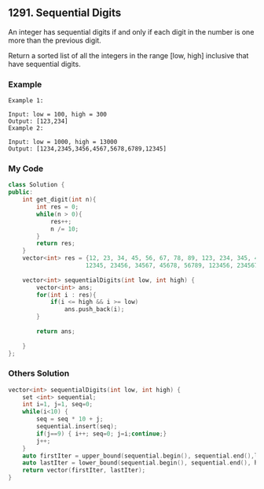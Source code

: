 ## 1291. Sequential Digits

An integer has sequential digits if and only if each digit in the number is one more than the previous digit.

Return a sorted list of all the integers in the range [low, high] inclusive that have sequential digits.

### Example
```
Example 1:

Input: low = 100, high = 300
Output: [123,234]
Example 2:

Input: low = 1000, high = 13000
Output: [1234,2345,3456,4567,5678,6789,12345]
```

### My Code
```c++
class Solution {
public:
    int get_digit(int n){
        int res = 0;
        while(n > 0){
            res++;
            n /= 10;
        }
        return res;
    }
    vector<int> res = {12, 23, 34, 45, 56, 67, 78, 89, 123, 234, 345, 456, 567, 678, 789, 1234, 2345, 3456, 4567, 5678, 6789, 
                      12345, 23456, 34567, 45678, 56789, 123456, 234567, 345678, 456789, 1234567, 2345678, 3456789, 12345678, 23456789, 123456789};
    
    vector<int> sequentialDigits(int low, int high) {
        vector<int> ans;
        for(int i : res){
            if(i <= high && i >= low)
                ans.push_back(i);
        }
        
        return ans;
        
    }
};
```


### Others Solution
```c++
vector<int> sequentialDigits(int low, int high) {
    set <int> sequential;
    int i=1, j=1, seq=0;
    while(i<10) {
        seq = seq * 10 + j;
        sequential.insert(seq);
        if(j==9) { i++; seq=0; j=i;continue;}
        j++;
    }        
    auto firstIter = upper_bound(sequential.begin(), sequential.end(),low-1);
    auto lastIter = lower_bound(sequential.begin(), sequential.end(), high+1);
    return vector(firstIter, lastIter);
}
```

